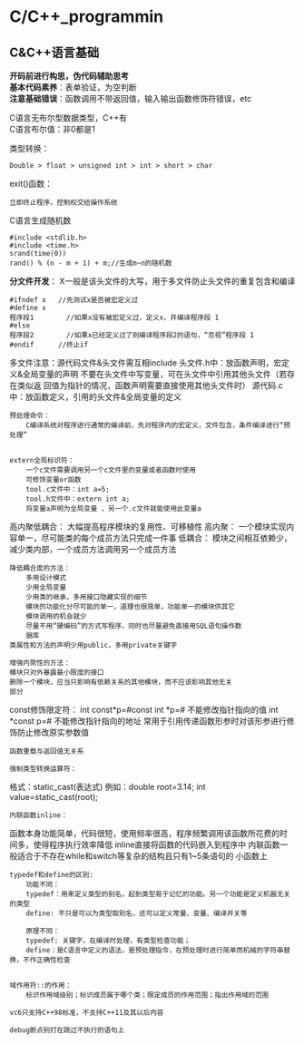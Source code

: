 # C/C++_programmin

## C&C++语言基础
**开码前进行构思，伪代码辅助思考**<br>
**基本代码素养**：表单验证，为空判断<br>
**注意基础错误**：函数调用不带返回值，输入输出函数修饰符错误，etc<br>

C语言无布尔型数据类型，C++有<br>
C语言布尔值：非0都是1<br>

类型转换：

 	Double > float > unsigned int > int > short > char
	
exit()函数：

	立即终止程序，控制权交给操作系统

C语言生成随机数
	
 	#include <stdlib.h>
	#include <time.h>
	srand(time(0))
	rand() % (n - m + 1) + m;//生成m~n的随机数

**分文件开发**：
X一般是该头文件的大写，用于多文件防止头文件的重复包含和编译<br>
	
 	#ifndef x 	//先测试x是否被宏定义过
	#define x
	程序段1 		//如果x没有被宏定义过，定义x，并编译程序段 1
	#else
	程序段2 		//如果x已经定义过了则编译程序段2的语句，“忽视”程序段 1
	#endif		//终止if
	
 多文件注意：源代码文件&头文件需互相include
		头文件.h中：放函数声明，宏定义&全局变量的声明
				不要在头文件中写变量，可在头文件中引用其他头文件（若存在类似返
				回值为指针的情况，函数声明需要直接使用其他头文件时）
		源代码.c中：放函数定义，引用的头文件&全局变量的定义

	预处理命令：
		C编译系统对程序进行通常的编译前，先对程序内的宏定义，文件包含，条件编译进行“预处理”


	extern全局标识符：
		一个c文件需要调用另一个c文件里的变量或者函数时使用
		可修饰变量or函数
		tool.c文件中：int a=5;
		tool.h文件中：extern int a;
		将变量a声明为全局变量	，另一个.c文件就能使用此变量a

高内聚低耦合：
	大幅提高程序模块的复用性、可移植性
	高内聚：
		一个模块实现内容单一，尽可能类的每个成员方法只完成一件事
	低耦合：
		模块之间相互依赖少，减少类内部，一个成员方法调用另一个成员方法
		
	降低耦合度的方法：
		多用设计模式
		少用全局变量
		少用类的继承，多用接口隐藏实现的细节
		模块的功能化分尽可能的单一，道理也很简单，功能单一的模块供其它
		模块调用的机会就少
		尽量不用“硬编码”的方式写程序，同时也尽量避免直接用SQL语句操作数
		据库
	类属性和方法的声明少用public，多用private关键字

	增强内聚性的方法：
	模块只对外暴露最小限度的接口
	删除一个模块，应当只影响有依赖关系的其他模块，而不应该影响其他无关
	部分

const修饰限定符：
		int const*p=&num;const int *p=&num;	不能修改指针指向的值
		int *const p=&num;			不能修改指针指向的地址
		常用于引用传递函数形参时对该形参进行修饰防止修改原实参数值

	函数重载与返回值无关系

	强制类型转换运算符：
格式：static_cast<type>(表达式)
例如：double root=3.14;
int value=static_cast<int>(root);

	内联函数inline：
函数本身功能简单，代码很短，使用频率很高，程序频繁调用该函数所花费的时
间多，使得程序执行效率降低
inline直接将函数的代码嵌入到程序中
内联函数一般适合于不存在while和switch等复杂的结构且只有1~5条语句的
小函数上

	typedef和define的区别:
		功能不同：
		typedef：用来定义类型的别名，起到类型易于记忆的功能。另一个功能是定义机器无关的类型
		define: 不只是可以为类型取别名，还可以定义常量、变量、编译开关等
		
		原理不同：
		typedef: 关键字，在编译时处理，有类型检查功能；
		define：是C语言中定义的语法，是预处理指令，在预处理时进行简单而机械的字符串替换，不作正确性检查


	域作用符::的作用：
		标识作用域级别；标识成员属于哪个类；限定成员的作用范围；指出作用域的范围

	vc6只支持C++98标准，不支持C++11及其以后内容

	debug断点别打在跳过不执行的语句上
